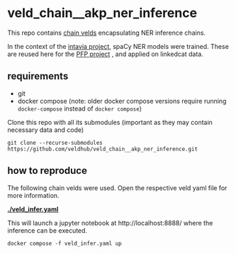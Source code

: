 # veld_chain__akp_ner_inference

This repo contains [chain velds](https://zenodo.org/records/13322913) encapsulating NER inference
chains.

In the context of the [intavia project](https://intavia.eu/), spaCy NER models were trained. These
are reused here for the
[PFP project](https://www.oeaw.ac.at/acdh/research/dh-research-infrastructure/activities/modelling-humanities-data/pfp-prosopographical-research-platform-austria) 
, and applied on linkedcat data.

## requirements

- git
- docker compose (note: older docker compose versions require running `docker-compose` instead of 
  `docker compose`)

Clone this repo with all its submodules (important as they may contain necessary data and code)
```
git clone --recurse-submodules https://github.com/veldhub/veld_chain__akp_ner_inference.git
```

## how to reproduce

The following chain velds were used. Open the respective veld yaml file for more information.

**[./veld_infer.yaml](./veld_infer.yaml)** 

This will launch a jupyter notebook at http://localhost:8888/ where the inference can be executed.

```
docker compose -f veld_infer.yaml up
```

